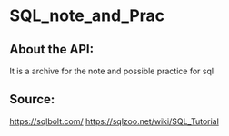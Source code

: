 # SQL_note_and_Prac
## About the API:
It is a archive for the note and possible practice for sql
## Source:
https://sqlbolt.com/
https://sqlzoo.net/wiki/SQL_Tutorial
